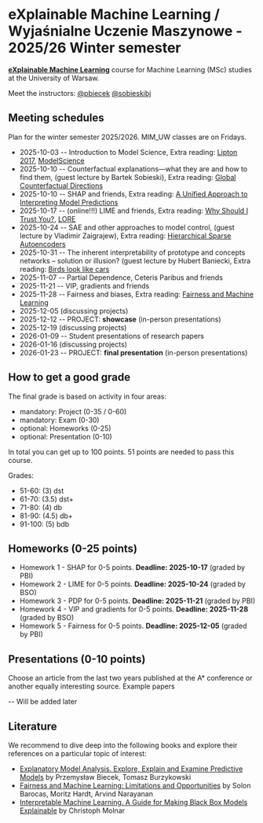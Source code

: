 # eXplainable Machine Learning / Wyjaśnialne Uczenie Maszynowe - 2025/26 Winter semester

[**eXplainable Machine Learning**](https://usosweb.uw.edu.pl/kontroler.php?_action=katalog2/przedmioty/pokazPrzedmiot&kod=1000-319bEML) course for Machine Learning (MSc) studies at the University of Warsaw. 

Meet the instructors: [@pbiecek](https://github.com/pbiecek) [@sobieskibj](https://github.com/sobieskibj)

## Meeting schedules

Plan for the winter semester 2025/2026. MIM_UW classes are on Fridays. 

* 2025-10-03 -- Introduction to Model Science, Extra reading: [Lipton 2017](https://arxiv.org/abs/1606.03490), [ModelScience](https://arxiv.org/abs/2508.20040v1)
* 2025-10-10 -- Counterfactual explanations—what they are and how to find them, (guest lecture by Bartek Sobieski), Extra reading: [Global Counterfactual Directions](https://arxiv.org/abs/2404.12488) 
* 2025-10-10 -- SHAP and friends, Extra reading: [A Unified Approach to Interpreting Model Predictions](https://arxiv.org/abs/1705.07874)
* 2025-10-17 -- (online!!!) LIME and friends, Extra reading: [Why Should I Trust You?](https://arxiv.org/abs/1602.04938), [LORE](https://arxiv.org/abs/1805.10820)
* 2025-10-24 -- SAE and other approaches to model control, (guest lecture by Vladimir Zaigrajew), Extra reading: [Hierarchical Sparse Autoencoders](https://arxiv.org/abs/2502.20578)
* 2025-10-31 -- The inherent interpretability of prototype and concepts networks – solution or illusion? (guest lecture by Hubert Baniecki, Extra reading: [Birds look like cars](https://arxiv.org/abs/2503.08636)
* 2025-11-07 -- Partial Dependence, Ceteris Paribus and friends
* 2025-11-21 -- VIP, gradients and friends
* 2025-11-28 -- Fairness and biases, Extra reading: [Fairness and Machine Learning](https://fairmlbook.org/) 
* 2025-12-05 (discussing projects)
* 2025-12-12 -- PROJECT: **showcase** (in-person presentations)
* 2025-12-19 (discussing projects)
* 2026-01-09 -- Student presentations of research papers
* 2026-01-16 (discussing projects)
* 2026-01-23 -- PROJECT: **final presentation** (in-person presentations)

## How to get a good grade

The final grade is based on activity in four areas:

* mandatory: Project (0-35 / 0-60)
* mandatory: Exam (0-30)
* optional: Homeworks (0-25)
* optional: Presentation (0-10)

In total you can get up to 100 points. 51 points are needed to pass this course.

Grades:

* 51-60: (3) dst
* 61-70: (3.5) dst+
* 71-80: (4) db
* 81-90: (4.5) db+
* 91-100: (5) bdb

## Homeworks (0-25 points)

- Homework 1 - SHAP for 0-5 points. **Deadline: 2025-10-17** (graded by PBI)
- Homework 2 - LIME for 0-5 points. **Deadline: 2025-10-24**  (graded by BSO)
- Homework 3 - PDP  for 0-5 points. **Deadline: 2025-11-21** (graded by PBI)
- Homework 4 - VIP and gradients for 0-5 points. **Deadline: 2025-11-28** (graded by BSO)
- Homework 5 - Fairness for 0-5 points. **Deadline: 2025-12-05** (graded by PBI)


## Presentations (0-10 points)

Choose an article from the last two years published at the A* conference or another equally interesting source. Example papers

-- Will be added later

## Literature

We recommend to dive deep into the following books and explore their references on a particular topic of interest:

* [Explanatory Model Analysis. Explore, Explain and Examine Predictive Models](https://pbiecek.github.io/ema/) by Przemysław Biecek, Tomasz Burzykowski
* [Fairness and Machine Learning: Limitations and Opportunities](https://fairmlbook.org/) by Solon Barocas, Moritz Hardt, Arvind Narayanan
* [Interpretable Machine Learning. A Guide for Making Black Box Models Explainable](https://christophm.github.io/interpretable-ml-book/) by Christoph Molnar


